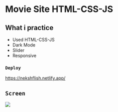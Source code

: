 # Movie Site HTML-CSS-JS

## What i practice

- Used HTML-CSS-JS
- Dark Mode
- Slider
- Responsive

### `Deploy`

https://nekshflish.netlify.app/

## `Screen`

![](screen.gif)
